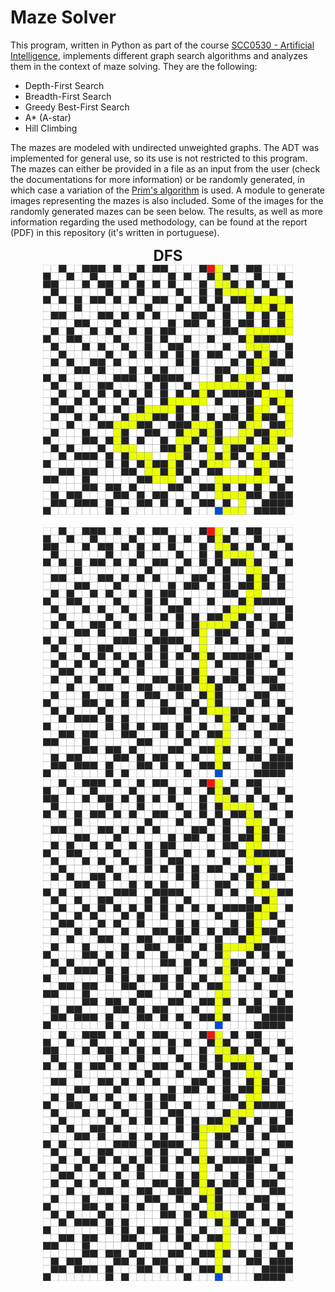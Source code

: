 # Maze Solver

This program, written in Python as part of the course [SCC0530 - Artificial Intelligence](https://uspdigital.usp.br/jupiterweb/obterDisciplina?nomdis=&sgldis=SCC0530), implements different graph search algorithms and analyzes them in the context of maze solving. They are the following:

  - Depth-First Search
  - Breadth-First Search
  - Greedy Best-First Search
  - A* (A-star)
  - Hill Climbing

The mazes are modeled with undirected unweighted graphs. The ADT was implemented for general use, so its use is not restricted to this program. The mazes can either be provided in a file as an input from the user (check the documentations for more information) or be randomly generated, in which case a variation of the [Prim's algorithm](https://en.wikipedia.org/wiki/Prim%27s_algorithm) is used. A module to generate images representing the mazes is also included. Some of the images for the randomly generated mazes can be seen below. The results, as well as more information regarding the used methodology, can be found at the report (PDF) in this repository (it's written in portuguese).

<p align="center"> 
  <font size="+2"><b>DFS<b></font> </br>
    <img src="./out/random32x32_20-06-05-17-32-17/5_DFS.png" width="400" height="400"> </br> </br>
    <img src="./out/random32x32_20-06-05-17-32-17/5_BFS.png"width="400" height="400"> </br>  
    <img src="./out/random32x32_20-06-05-17-32-17/5_BestFirstSearch.png" width="400" height="400"> </br>  
    <img src="./out/random32x32_20-06-05-17-32-17/5_A*.png" width="400" height="400">
</p>
